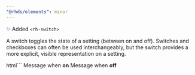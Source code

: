 ```yaml
---
"@rhds/elements": minor
---
```


✨ Added `<rh-switch>`

A switch toggles the state of a setting (between on and off). Switches and checkboxes can often be used interchangeably, but the switch provides a more explicit, visible representation on a setting.

html```
<rh-switch id="switch-a"
           accessible-label="Switch A"
           checked>
  <span slot="message-on">Message when <strong>on</strong></span>
  <span slot="message-off">Message when <strong>off</strong></span>
</rh-switch>
```
